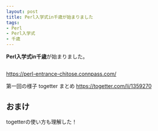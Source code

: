 ```yaml
---
layout: post
title: Perl入学式in千歳が始まりました
tags:
- Perl
- Perl入学式
- 千歳
---
```


**Perl入学式in千歳**が始まりました。

##

https://perl-entrance-chitose.connpass.com/

第一回の様子 togetter まとめ
https://togetter.com/li/1359270

## おまけ

togetterの使い方も理解した！
